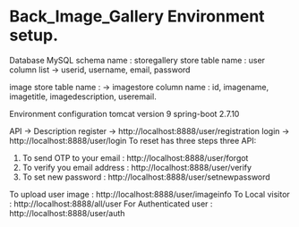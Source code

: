 # Back_Image_Gallery Environment setup.
Database MySQL
schema name : storegallery
store table name : user
column list -> userid, username, email, password

image store table name : -> imagestore
column name : id, imagename, imagetitle, imagedescription, useremail.


Environment configuration
tomcat version 9
spring-boot 2.7.10

API -> Description
register -> http://localhost:8888/user/registration
login -> http://localhost:8888/user/login
To reset has three steps three API:
1. To send OTP to your email : http://localhost:8888/user/forgot
2. To verify you email address : http://localhost:8888/user/verify
3. To set new password : http://localhost:8888/user/setnewpassword


To upload user image : http://localhost:8888/user/imageinfo
To Local visitor : http://localhost:8888/all/user
For Authenticated user : http://localhost:8888/user/auth
